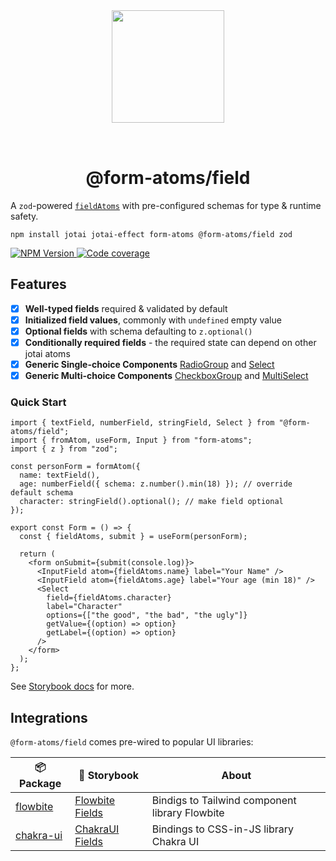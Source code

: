 <div align="center">
  <img width="180" style="margin: 32px" src="./form-atoms-field.svg">
  <h1>@form-atoms/field</h1>
</div>

A `zod`-powered [`fieldAtoms`](https://github.com/form-atoms/form-atoms?tab=readme-ov-file#fieldatom) with pre-configured schemas for type & runtime safety.

```
npm install jotai jotai-effect form-atoms @form-atoms/field zod
```

<a aria-label="NPM version" href="https://www.npmjs.com/package/%40form-atoms/field">
  <img alt="NPM Version" src="https://img.shields.io/npm/v/%40form-atoms/field?style=for-the-badge&labelColor=24292e">
</a>
<a aria-label="Code coverage report" href="https://codecov.io/gh/form-atoms/field">
  <img alt="Code coverage" src="https://img.shields.io/codecov/c/gh/form-atoms/field?style=for-the-badge&labelColor=24292e">
</a>

## Features

- [x] **Well-typed fields** required & validated by default
- [x] **Initialized field values**, commonly with `undefined` empty value
- [x] **Optional fields** with schema defaulting to `z.optional()`
- [x] **Conditionally required fields** - the required state can depend on other jotai atoms
- [x] **Generic Single-choice Components** [RadioGroup](https://form-atoms.github.io/field/?path=/docs/components-radiogroup--docs) and [Select](https://form-atoms.github.io/field/?path=/docs/components-select--docs)
- [x] **Generic Multi-choice Components** [CheckboxGroup](https://form-atoms.github.io/field/?path=/docs/components-checkboxgroup--docs) and [MultiSelect](https://form-atoms.github.io/field/?path=/docs/components-multiselect--docs)

### Quick Start

```tsx
import { textField, numberField, stringField, Select } from "@form-atoms/field";
import { fromAtom, useForm, Input } from "form-atoms";
import { z } from "zod";

const personForm = formAtom({
  name: textField(),
  age: numberField({ schema: z.number().min(18) }); // override default schema
  character: stringField().optional(); // make field optional
});

export const Form = () => {
  const { fieldAtoms, submit } = useForm(personForm);

  return (
    <form onSubmit={submit(console.log)}>
      <InputField atom={fieldAtoms.name} label="Your Name" />
      <InputField atom={fieldAtoms.age} label="Your age (min 18)" />
      <Select
        field={fieldAtoms.character}
        label="Character"
        options={["the good", "the bad", "the ugly"]}
        getValue={(option) => option}
        getLabel={(option) => option}
      />
    </form>
  );
};
```

See [Storybook docs](https://form-atoms.github.io/field/) for more.

## Integrations

`@form-atoms/field` comes pre-wired to popular UI libraries:

| 📦Package                                            | 🎨 Storybook                                              | About                                          |
| ---------------------------------------------------- | --------------------------------------------------------- | ---------------------------------------------- |
| [flowbite](https://github.com/form-atoms/flowbite)   | [Flowbite Fields](https://form-atoms.github.io/flowbite/) | Bindigs to Tailwind component library Flowbite |
| [chakra-ui](https://github.com/form-atoms/chakra-ui) | [ChakraUI Fields](https://form-atoms.github.io/chakra-ui) | Bindings to CSS-in-JS library Chakra UI        |
